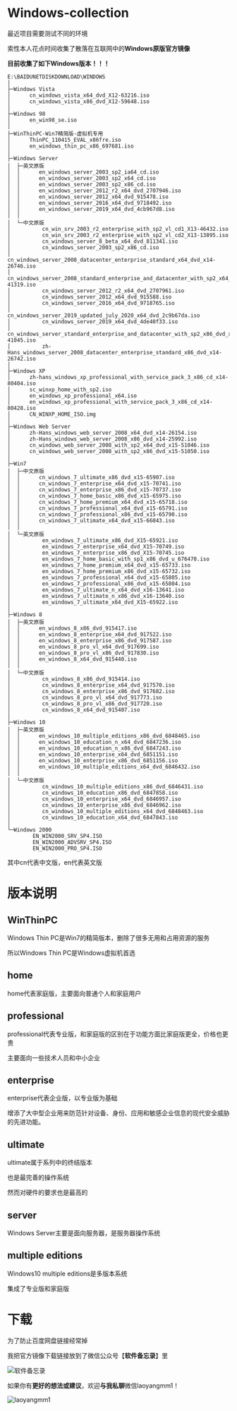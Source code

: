 # Windows-collection

最近项目需要测试不同的环境

索性本人花点时间收集了散落在互联网中的**Windows原版官方镜像**

**目前收集了如下Windows版本！！！**

```
E:\BAIDUNETDISKDOWNLOAD\WINDOWS
│
├─Windows Vista
│      cn_windows_vista_x64_dvd_X12-63216.iso
│      cn_windows_vista_x86_dvd_X12-59648.iso
│
├─Windows 98
│      en_win98_se.iso
│
├─WinThinPC-Win7精简版-虚拟机专用
│      ThinPC_110415_EVAL_x86fre.iso
│      en_windows_thin_pc_x86_697681.iso
│
├─Windows Server
│  ├─英文原版
│  │      en_windows_server_2003_sp2_ia64_cd.iso
│  │      en_windows_server_2003_sp2_x64_cd.iso
│  │      en_windows_server_2003_sp2_x86_cd.iso
│  │      en_windows_server_2012_r2_x64_dvd_2707946.iso
│  │      en_windows_server_2012_x64_dvd_915478.iso
│  │      en_windows_server_2016_x64_dvd_9718492.iso
│  │      en_windows_server_2019_x64_dvd_4cb967d8.iso
│  │
│  └─中文原版
│          cn_win_srv_2003_r2_enterprise_with_sp2_vl_cd1_X13-46432.iso
│          cn_win_srv_2003_r2_enterprise_with_sp2_vl_cd2_X13-13895.iso
│          cn_windows_server_8_beta_x64_dvd_811341.iso
│          cn_windows_server_2003_sp2_x86_cd.iso
│          cn_windows_server_2008_datacenter_enterprise_standard_x64_dvd_x14-26746.iso
│          cn_windows_server_2008_standard_enterprise_and_datacenter_with_sp2_x64_dvd_x15-41319.iso
│          cn_windows_server_2012_r2_x64_dvd_2707961.iso
│          cn_windows_server_2012_x64_dvd_915588.iso
│          cn_windows_server_2016_x64_dvd_9718765.iso
│          cn_windows_server_2019_updated_july_2020_x64_dvd_2c9b67da.iso
│          cn_windows_server_2019_x64_dvd_4de40f33.iso
│          cn_windows_server_standard_enterprise_and_datacenter_with_sp2_x86_dvd_x15-41045.iso
│          zh-Hans_windows_server_2008_datacenter_enterprise_standard_x86_dvd_x14-26742.iso
│
├─Windows XP
│      zh-hans_windows_xp_professional_with_service_pack_3_x86_cd_x14-80404.iso
│      sc_winxp_home_with_sp2.iso
│      en_windows_xp_professional_x64.iso
│      en_windows_xp_professional_with_service_pack_3_x86_cd_x14-80428.iso
│      CN_WINXP_HOME_ISO.img
│
├─Windows Web Server
│      zh-Hans_windows_web_server_2008_x64_dvd_x14-26154.iso
│      zh-Hans_windows_web_server_2008_x86_dvd_x14-25992.iso
│      cn_windows_web_server_2008_with_sp2_x64_dvd_x15-51046.iso
│      cn_windows_web_server_2008_with_sp2_x86_dvd_x15-51050.iso
│
├─Win7
│  ├─中文原版
│  │      cn_windows_7_ultimate_x86_dvd_x15-65907.iso
│  │      cn_windows_7_enterprise_x64_dvd_x15-70741.iso
│  │      cn_windows_7_enterprise_x86_dvd_x15-70737.iso
│  │      cn_windows_7_home_basic_x86_dvd_x15-65975.iso
│  │      cn_windows_7_home_premium_x64_dvd_x15-65718.iso
│  │      cn_windows_7_professional_x64_dvd_x15-65791.iso
│  │      cn_windows_7_professional_x86_dvd_x15-65790.iso
│  │      cn_windows_7_ultimate_x64_dvd_x15-66043.iso
│  │
│  └─英文原版
│          en_windows_7_ultimate_x86_dvd_X15-65921.iso
│          en_windows_7_enterprise_x64_dvd_X15-70749.iso
│          en_windows_7_enterprise_x86_dvd_X15-70745.iso
│          en_windows_7_home_basic_with_sp1_x86_dvd_u_676470.iso
│          en_windows_7_home_premium_x64_dvd_x15-65733.iso
│          en_windows_7_home_premium_x86_dvd_x15-65732.iso
│          en_windows_7_professional_x64_dvd_x15-65805.iso
│          en_windows_7_professional_x86_dvd_x15-65804.iso
│          en_windows_7_ultimate_n_x64_dvd_x16-13641.iso
│          en_windows_7_ultimate_n_x86_dvd_x16-13640.iso
│          en_windows_7_ultimate_x64_dvd_X15-65922.iso
│
├─Windows 8
│  ├─英文原版
│  │      en_windows_8_x86_dvd_915417.iso
│  │      en_windows_8_enterprise_x64_dvd_917522.iso
│  │      en_windows_8_enterprise_x86_dvd_917587.iso
│  │      en_windows_8_pro_vl_x64_dvd_917699.iso
│  │      en_windows_8_pro_vl_x86_dvd_917830.iso
│  │      en_windows_8_x64_dvd_915440.iso
│  │
│  └─中文原版
│          cn_windows_8_x86_dvd_915414.iso
│          cn_windows_8_enterprise_x64_dvd_917570.iso
│          cn_windows_8_enterprise_x86_dvd_917682.iso
│          cn_windows_8_pro_vl_x64_dvd_917773.iso
│          cn_windows_8_pro_vl_x86_dvd_917720.iso
│          cn_windows_8_x64_dvd_915407.iso
│
├─Windows 10
│  ├─英文原版
│  │      en_windows_10_multiple_editions_x86_dvd_6848465.iso
│  │      en_windows_10_education_n_x64_dvd_6847236.iso
│  │      en_windows_10_education_n_x86_dvd_6847243.iso
│  │      en_windows_10_enterprise_x64_dvd_6851151.iso
│  │      en_windows_10_enterprise_x86_dvd_6851156.iso
│  │      en_windows_10_multiple_editions_x64_dvd_6846432.iso
│  │
│  └─中文原版
│          cn_windows_10_multiple_editions_x86_dvd_6846431.iso
│          cn_windows_10_education_x86_dvd_6847858.iso
│          cn_windows_10_enterprise_x64_dvd_6846957.iso
│          cn_windows_10_enterprise_x86_dvd_6846962.iso
│          cn_windows_10_multiple_editions_x64_dvd_6848463.iso
│          cn_windows_10_education_x64_dvd_6847843.iso
│
└─Windows 2000
        EN_WIN2000_SRV_SP4.ISO
        EN_WIN2000_ADVSRV_SP4.ISO
        EN_WIN2000_PRO_SP4.ISO
```

其中cn代表中文版，en代表英文版

# 版本说明

## WinThinPC

Windows Thin PC是Win7的精简版本，删除了很多无用和占用资源的服务

所以Windows Thin PC是Windows虚拟机首选

## home

home代表家庭版，主要面向普通个人和家庭用户

## professional

professional代表专业版，和家庭版的区别在于功能方面比家庭版更全，价格也更贵

主要面向一些技术人员和中小企业

## enterprise

enterprise代表企业版，以专业版为基础

增添了大中型企业用来防范针对设备、身份、应用和敏感企业信息的现代安全威胁的先进功能。

## ultimate

ultimate属于系列中的终结版本

也是最完善的操作系统

然而对硬件的要求也是最高的

## server

Windows Server主要是面向服务器，是服务器操作系统

## multiple editions

Windows10 multiple editions是多版本系统

集成了专业版和家庭版

# 下载

为了防止百度网盘链接经常掉

我把官方镜像下载链接放到了微信公众号【**软件备忘录**】里

![软件备忘录](https://github.com/LaoYangList/Windows-collection/blob/main/IMG/%E5%85%AC%E4%BC%97%E5%8F%B7.jpg?raw=true)

如果你有**更好的想法或建议**，欢迎**与我私聊**微信laoyangmm1！

![laoyangmm1](https://github.com/LaoYangList/Windows-collection/blob/main/IMG/%E5%BE%AE%E4%BF%A1.jpg?raw=true)
